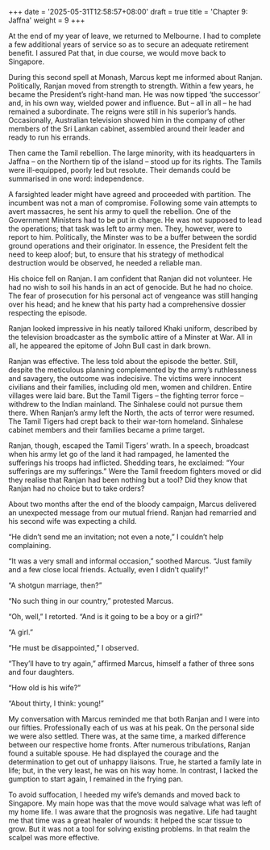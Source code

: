 +++
date = '2025-05-31T12:58:57+08:00'
draft = true
title = 'Chapter 9: Jaffna'
weight = 9
+++

At the end of my year of leave, we returned to Melbourne.  I had to complete a few additional years of service so as to secure an adequate retirement benefit. I assured Pat that, in due course, we would move back to Singapore.

During this second spell at Monash, Marcus kept me informed about Ranjan. Politically, Ranjan moved from strength to strength. Within a few years, he became the President’s right-hand man. He was now tipped ‘the successor’ and, in his own way, wielded power and influence. But – all in all – he had remained a subordinate. The reigns were still in his superior’s hands. Occasionally, Australian television showed him in the company of other members of the Sri Lankan cabinet, assembled around their leader and ready to run his errands.

Then came the Tamil rebellion. The large minority, with its headquarters in Jaffna – on the Northern tip of the island – stood up for its rights. The Tamils were ill-equipped, poorly led but resolute. Their demands could be summarised in one word: independence.

A farsighted leader might have agreed and proceeded with partition. The incumbent was not a man of compromise. Following some vain attempts to avert massacres, he sent his army to quell the rebellion. One of the Government Ministers had to be put in charge. He was not supposed to lead the operations; that task was left to army men. They, however, were to report to him. Politically, the Minster was to be a buffer between the sordid ground operations and their originator. In essence, the President felt the need to keep aloof; but, to ensure that his strategy of methodical destruction would be observed, he needed a reliable man.

His choice fell on Ranjan. I am confident that Ranjan did not volunteer. He had no wish to soil his hands in an act of genocide. But he had no choice. The fear of prosecution for his personal act of vengeance was still hanging over his head; and he knew that his party had a comprehensive dossier respecting the episode. 

Ranjan looked impressive in his neatly tailored Khaki uniform, described by the television broadcaster as the symbolic attire of a Minster at War.  All in all, he appeared the epitome of John Bull cast in dark brown.



Ranjan was effective. The less told about the episode the better. Still, despite the meticulous planning complemented by the army’s ruthlessness and savagery, the outcome was indecisive. The victims were innocent civilians and their families, including old men, women and children. Entire villages were laid bare. But the Tamil Tigers – the fighting terror force – withdrew to the Indian mainland. The Sinhalese could not pursue them there. When Ranjan’s army left the North, the acts of terror were resumed. The Tamil Tigers had crept back to their war-torn homeland. Sinhalese cabinet members and their families became a prime target.



Ranjan, though, escaped the Tamil Tigers’ wrath. In a speech, broadcast when his army let go of the land it had rampaged, he lamented the sufferings his troops had inflicted. Shedding tears, he  exclaimed: “Your sufferings are my sufferings.” Were the Tamil freedom fighters moved or did they realise that Ranjan had been nothing but a tool? Did they know that Ranjan had no choice but to take orders?



About two months after the end of the bloody campaign, Marcus delivered an unexpected message from our mutual friend. Ranjan had remarried and his second wife was expecting a child.

“He didn’t send me an invitation; not even a note,” I couldn’t help complaining.

“It was a very small and informal occasion,” soothed Marcus. “Just family and a few close local friends. Actually, even I didn’t qualify!”

“A shotgun marriage, then?”

“No such thing in our country,” protested Marcus.

“Oh, well,” I retorted. “And is it going to be a boy or a girl?”

“A girl.”

“He must be disappointed,” I observed.

“They’ll have to try again,” affirmed Marcus, himself a father of three sons and four daughters.

“How old is his wife?”

“About thirty, I think: young!”



My conversation with Marcus reminded me that both Ranjan and I were into our fifties. Professionally each of us was at his peak. On the personal side  we were also settled. There was, at the same time, a marked difference between our respective home fronts. After numerous tribulations, Ranjan found a suitable spouse. He had displayed the courage and the determination to get out of unhappy liaisons.  True, he started a family late in life; but, in the very least, he was on his way home. In contrast, I lacked the gumption to start again, I remained in the frying pan.



To avoid suffocation, I heeded my wife’s demands and moved back to Singapore. My main hope was that the move would salvage what was left of my home life. I was aware that the prognosis was negative. Life had taught me that time was a great healer of wounds: it helped the scar tissue to grow. But it was not a tool for solving existing problems. In that realm the scalpel was more effective.
